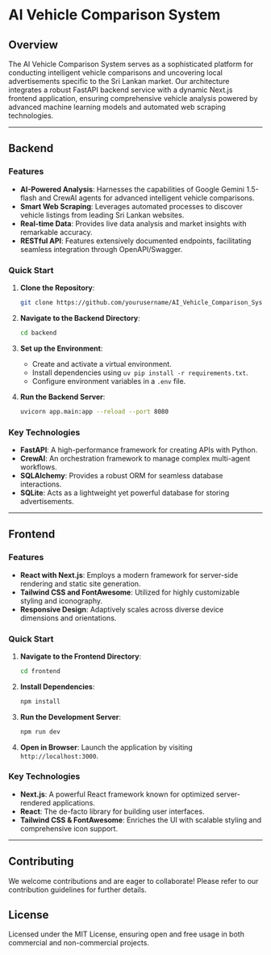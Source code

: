 # AI Vehicle Comparison System

## Overview
The AI Vehicle Comparison System serves as a sophisticated platform for conducting intelligent vehicle comparisons and uncovering local advertisements specific to the Sri Lankan market. Our architecture integrates a robust FastAPI backend service with a dynamic Next.js frontend application, ensuring comprehensive vehicle analysis powered by advanced machine learning models and automated web scraping technologies.

---

## Backend

### Features
- **AI-Powered Analysis**: Harnesses the capabilities of Google Gemini 1.5-flash and CrewAI agents for advanced intelligent vehicle comparisons.
- **Smart Web Scraping**: Leverages automated processes to discover vehicle listings from leading Sri Lankan websites.
- **Real-time Data**: Provides live data analysis and market insights with remarkable accuracy.
- **RESTful API**: Features extensively documented endpoints, facilitating seamless integration through OpenAPI/Swagger.

### Quick Start
1. **Clone the Repository**:
   ```bash
   git clone https://github.com/yourusername/AI_Vehicle_Comparison_System_Design.git
   ```

2. **Navigate to the Backend Directory**:
   ```bash
   cd backend
   ```

3. **Set up the Environment**:
   - Create and activate a virtual environment.
   - Install dependencies using `uv pip install -r requirements.txt`.
   - Configure environment variables in a `.env` file.

4. **Run the Backend Server**:
   ```bash
   uvicorn app.main:app --reload --port 8080
   ```

### Key Technologies
- **FastAPI**: A high-performance framework for creating APIs with Python.
- **CrewAI**: An orchestration framework to manage complex multi-agent workflows.
- **SQLAlchemy**: Provides a robust ORM for seamless database interactions.
- **SQLite**: Acts as a lightweight yet powerful database for storing advertisements.

---

## Frontend

### Features
- **React with Next.js**: Employs a modern framework for server-side rendering and static site generation.
- **Tailwind CSS and FontAwesome**: Utilized for highly customizable styling and iconography.
- **Responsive Design**: Adaptively scales across diverse device dimensions and orientations.

### Quick Start
1. **Navigate to the Frontend Directory**:
   ```bash
   cd frontend
   ```

2. **Install Dependencies**:
   ```bash
   npm install
   ```

3. **Run the Development Server**:
   ```bash
   npm run dev
   ```

4. **Open in Browser**:
   Launch the application by visiting `http://localhost:3000`.

### Key Technologies
- **Next.js**: A powerful React framework known for optimized server-rendered applications.
- **React**: The de-facto library for building user interfaces.
- **Tailwind CSS & FontAwesome**: Enriches the UI with scalable styling and comprehensive icon support.

---

## Contributing
We welcome contributions and are eager to collaborate! Please refer to our contribution guidelines for further details.

## License
Licensed under the MIT License, ensuring open and free usage in both commercial and non-commercial projects.
